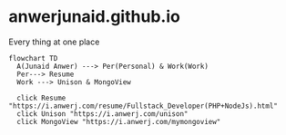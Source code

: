 # anwerjunaid.github.io
Every thing at one place 

```mermaid
flowchart TD
  A(Junaid Anwer) ---> Per(Personal) & Work(Work)
  Per---> Resume
  Work ---> Unison & MongoView
  
  click Resume "https://i.anwerj.com/resume/Fullstack_Developer(PHP+NodeJs).html"
  click Unison "https://i.anwerj.com/unison"
  click MongoView "https://i.anwerj.com/mymongoview"
  
 ```
 
